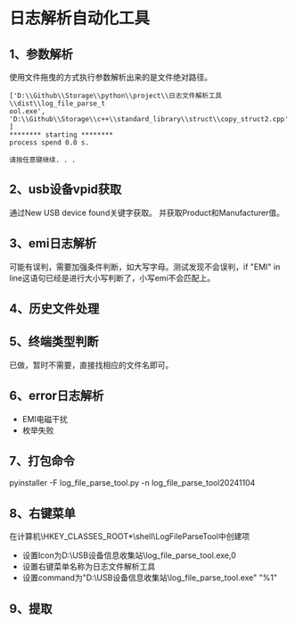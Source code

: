 # 日志解析自动化工具

## 1、参数解析
使用文件拖曳的方式执行参数解析出来的是文件绝对路径。
```
['D:\\Github\\Storage\\python\\project\\日志文件解析工具\\dist\\log_file_parse_t
ool.exe', 'D:\\Github\\Storage\\c++\\standard_library\\struct\\copy_struct2.cpp'
]
******** starting ********
process spend 0.0 s.

请按任意键继续. . .
```

## 2、usb设备vpid获取
通过New USB device found关键字获取。
并获取Product和Manufacturer值。

## 3、emi日志解析
可能有误判，需要加强条件判断，如大写字母。测试发现不会误判，if "EMI" in line这语句已经是进行大小写判断了，小写emi不会匹配上。

## 4、历史文件处理



## 5、终端类型判断
已做，暂时不需要，直接找相应的文件名即可。

## 6、error日志解析
- EMI电磁干扰
- 枚举失败

## 7、打包命令
pyinstaller -F log_file_parse_tool.py -n log_file_parse_tool20241104

## 8、右键菜单
在计算机\HKEY_CLASSES_ROOT\*\shell\LogFileParseTool中创建项
- 设置Icon为D:\USB设备信息收集站\log_file_parse_tool.exe,0
- 设置右键菜单名称为日志文件解析工具
- 设置command为"D:\USB设备信息收集站\log_file_parse_tool.exe" "%1"

## 9、提取